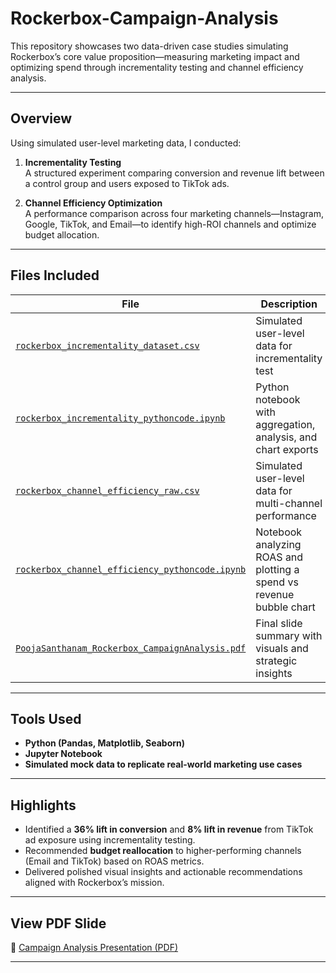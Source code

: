 # Rockerbox-Campaign-Analysis

This repository showcases two data-driven case studies simulating Rockerbox’s core value proposition—measuring marketing impact and optimizing spend through incrementality testing and channel efficiency analysis.

---

## Overview

Using simulated user-level marketing data, I conducted:

1. **Incrementality Testing**  
   A structured experiment comparing conversion and revenue lift between a control group and users exposed to TikTok ads.

2. **Channel Efficiency Optimization**  
   A performance comparison across four marketing channels—Instagram, Google, TikTok, and Email—to identify high-ROI channels and optimize budget allocation.

---

## Files Included

| File | Description |
|------|-------------|
| [`rockerbox_incrementality_dataset.csv`](./rockerbox_incrementality_dataset.csv) | Simulated user-level data for incrementality test |
| [`rockerbox_incrementality_pythoncode.ipynb`](./rockerbox_incrementality_pythoncode.ipynb) | Python notebook with aggregation, analysis, and chart exports |
| [`rockerbox_channel_efficiency_raw.csv`](./rockerbox_channel_efficiency_raw.csv) | Simulated user-level data for multi-channel performance |
| [`rockerbox_channel_efficiency_pythoncode.ipynb`](./rockerbox_channel_efficiency_pythoncode.ipynb) | Notebook analyzing ROAS and plotting a spend vs revenue bubble chart |
| [`PoojaSanthanam_Rockerbox_CampaignAnalysis.pdf`](./PoojaSanthanam_Rockerbox_CampaignAnalysis.pdf) | Final slide summary with visuals and strategic insights |


---

## Tools Used

- **Python (Pandas, Matplotlib, Seaborn)**
- **Jupyter Notebook**
- **Simulated mock data to replicate real-world marketing use cases**

---

## Highlights

- Identified a **36% lift in conversion** and **8% lift in revenue** from TikTok ad exposure using incrementality testing.
- Recommended **budget reallocation** to higher-performing channels (Email and TikTok) based on ROAS metrics.
- Delivered polished visual insights and actionable recommendations aligned with Rockerbox’s mission.

---

## View PDF Slide

📎 [Campaign Analysis Presentation (PDF)](./PoojaSanthanam_Rockerbox_CampaignAnalysis.pdf)

---

